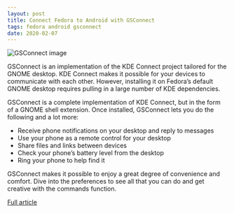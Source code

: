 ```yaml
---
layout: post
title: Connect Fedora to Android with GSConnect
tags: fedora android gsconnect
date: 2020-02-07
---
```


![GSConnect image](https://fedoramagazine.org/wp-content/uploads/2019/12/gsconnect-816x345.jpg)

GSConnect is an implementation of the KDE Connect project tailored for the GNOME desktop. 
KDE Connect makes it possible for your devices to communicate with each other. However, 
installing it on Fedora’s default GNOME desktop requires pulling in a large number of 
KDE dependencies.

GSConnect is a complete implementation of KDE Connect, but in the form of a GNOME 
shell extension. Once installed, GSConnect lets you do the following and a lot more:

- Receive phone notifications on your desktop and reply to messages
- Use your phone as a remote control for your desktop
- Share files and links between devices
- Check your phone’s battery level from the desktop
- Ring your phone to help find it

GSConnect makes it possible to enjoy a great degree of convenience and comfort. 
Dive into the preferences to see all that you can do and get creative with the 
commands function.

[Full article](https://fedoramagazine.org/connect-fedora-to-your-android-phone-with-gsconnect/)
